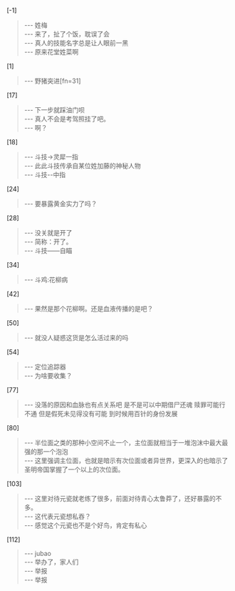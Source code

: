 
[-1] 
>--- 姓梅<br>
>--- 来了，扯了个饭，耽误了会<br>
>--- 真人的技能名字总是让人眼前一黑<br>
>--- 原来花堂姓菜啊<br>

[1] 
>--- 野猪突进[fn=31]<br>

[17] 
>--- 下一步就踩油门呗<br>
>--- 真人不会是考驾照挂了吧。<br>
>--- 啊？<br>

[18] 
>--- 斗技->灵犀一指<br>
>--- 此此斗技传承自某位姓加藤的神秘人物<br>
>--- 斗技--中指<br>

[24] 
>--- 要暴露黄金实力了吗？<br>

[28] 
>--- 没关就是开了<br>
>--- 简称：开了。<br>
>--- 斗技——自瞄<br>

[34] 
>--- 斗鸡:花柳病<br>

[42] 
>--- 果然是那个花柳啊。还是血液传播的是吧？<br>

[50] 
>--- 就没人疑惑这货是怎么活过来的吗<br>

[54] 
>--- 定位追踪器<br>
>--- 为啥要收集？<br>

[77] 
>--- 没落的原因和血脉也有点关系吧   是不是可以中期借尸还魂 赎罪可能行不通 但是假死未见得没有可能 到时候用百针的身份发展<br>

[80] 
>--- 半位面之类的那种小空间不止一个，主位面就相当于一堆泡沫中最大最强的那一个泡泡<br>
>--- 这里强调主位面，也就是暗示有次位面或者异世界，更深入的也暗示了圣明帝国掌握了一个以上的次位面。<br>

[103] 
>--- 这里对待元瓷就老练了很多，前面对待青心太鲁莽了，还好暴露的不多。<br>
>--- 这代表元瓷想私吞？<br>
>--- 感觉这个元瓷也不是个好鸟，肯定有私心<br>

[112] 
>--- jubao<br>
>--- 举办了，家人们<br>
>--- 举报<br>
>--- 举报<br>
